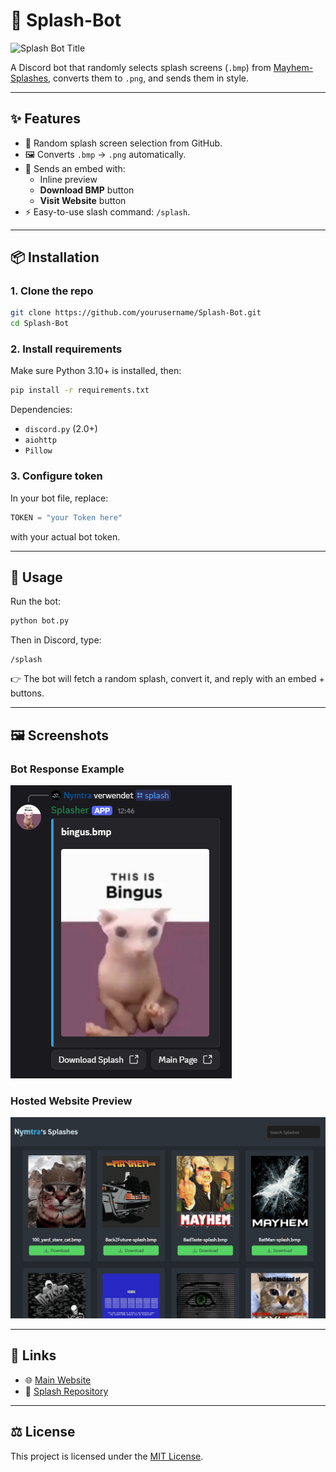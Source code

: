 
# 🌊 Splash-Bot  

![Splash Bot Title](img/splasher.png)  

A Discord bot that randomly selects splash screens (`.bmp`) from [Mayhem-Splashes](https://github.com/Nymtra/Mayhem-Splashes), converts them to `.png`, and sends them in style.  

---

## ✨ Features  
- 🎲 Random splash screen selection from GitHub.  
- 🖼 Converts `.bmp` → `.png` automatically.  
- 📎 Sends an embed with:  
  - Inline preview  
  - **Download BMP** button  
  - **Visit Website** button  
- ⚡ Easy-to-use slash command: `/splash`.  

---

## 📦 Installation  

### 1. Clone the repo  
```bash
git clone https://github.com/yourusername/Splash-Bot.git
cd Splash-Bot
````

### 2. Install requirements

Make sure Python 3.10+ is installed, then:

```bash
pip install -r requirements.txt
```

Dependencies:

* `discord.py` (2.0+)
* `aiohttp`
* `Pillow`

### 3. Configure token

In your bot file, replace:

```python
TOKEN = "your Token here"
```

with your actual bot token.

---

## 🚀 Usage

Run the bot:

```bash
python bot.py
```

Then in Discord, type:

```
/splash
```

👉 The bot will fetch a random splash, convert it, and reply with an embed + buttons.

---

## 🖼 Screenshots

### Bot Response Example

![Bot Response](img/splasher1.png)

### Hosted Website Preview

![Website Preview](img/splasher2.png)

---

## 🔗 Links

* 🌐 [Main Website](https://nymtra.github.io/splashes)
* 📂 [Splash Repository](https://github.com/Nymtra/Mayhem-Splashes)

---

## ⚖️ License

This project is licensed under the [MIT License](LICENSE).

```


